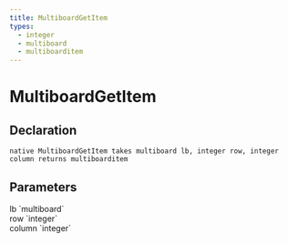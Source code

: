 ```yaml
---
title: MultiboardGetItem
types:
  - integer
  - multiboard
  - multiboarditem
---
```


# MultiboardGetItem

## Declaration

```
native MultiboardGetItem takes multiboard lb, integer row, integer column returns multiboarditem
```

## Parameters
<dl>
  <dt>lb `multiboard`</dt>
  <dd></dd>

  <dt>row `integer`</dt>
  <dd></dd>

  <dt>column `integer`</dt>
  <dd></dd>
</dl>